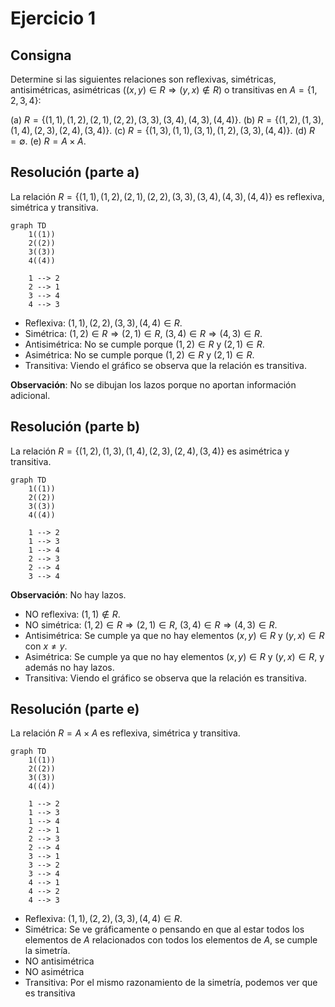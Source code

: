 # Ejercicio 1

## Consigna

Determine si las siguientes relaciones son reflexivas, simétricas, antisimétricas, asimétricas $((x, y) \in R \Rightarrow (y, x) \notin R)$ o transitivas en $A = \{1, 2, 3, 4\}$:

(a) $R = \{(1, 1), (1, 2), (2, 1), (2, 2), (3, 3), (3, 4), (4, 3), (4, 4)\}$.
(b) $R = \{(1, 2), (1, 3), (1, 4), (2, 3), (2, 4), (3, 4)\}$.
(c) $R = \{(1, 3), (1, 1), (3, 1), (1, 2), (3, 3), (4, 4)\}$.
(d) $R = \emptyset$.
(e) $R = A \times A$.

## Resolución (parte a)

La relación $R = \{(1, 1), (1, 2), (2, 1), (2, 2), (3, 3), (3, 4), (4, 3), (4, 4)\}$ es reflexiva, simétrica y transitiva.

```mermaid
graph TD
    1((1))
    2((2))
    3((3))
    4((4))

    1 --> 2
    2 --> 1
    3 --> 4
    4 --> 3
```

- Reflexiva: $(1, 1), (2, 2), (3, 3), (4, 4) \in R$.
- Simétrica: $(1, 2) \in R \Rightarrow (2, 1) \in R$, $(3, 4) \in R \Rightarrow (4, 3) \in R$.
- Antisimétrica: No se cumple porque $(1, 2) \in R$ y $(2, 1) \in R$.
- Asimétrica: No se cumple porque $(1, 2) \in R$ y $(2, 1) \in R$.
- Transitiva: Viendo el gráfico se observa que la relación es transitiva.

**Observación**: No se dibujan los lazos porque no aportan información adicional.

## Resolución (parte b)

La relación $R = \{(1, 2), (1, 3), (1, 4), (2, 3), (2, 4), (3, 4)\}$ es asimétrica y transitiva.

```mermaid
graph TD
    1((1))
    2((2))
    3((3))
    4((4))

    1 --> 2
    1 --> 3
    1 --> 4
    2 --> 3
    2 --> 4
    3 --> 4
```

**Observación**: No hay lazos.

- NO reflexiva: $(1, 1) \not\in R$.
- NO simétrica: $(1, 2) \in R \Rightarrow (2, 1) \in R$, $(3, 4) \in R \Rightarrow (4, 3) \in R$.
- Antisimétrica: Se cumple ya que no hay elementos $(x, y) \in R$ y $(y, x) \in R$ con $x \neq y$.
- Asimétrica: Se cumple ya que no hay elementos $(x, y) \in R$ y $(y, x) \in R$, y además no hay lazos.
- Transitiva: Viendo el gráfico se observa que la relación es transitiva.

## Resolución (parte e)

La relación $R = A \times A$ es reflexiva, simétrica y transitiva.

```mermaid
graph TD
    1((1))
    2((2))
    3((3))
    4((4))

    1 --> 2
    1 --> 3
    1 --> 4
    2 --> 1
    2 --> 3
    2 --> 4
    3 --> 1
    3 --> 2
    3 --> 4
    4 --> 1
    4 --> 2
    4 --> 3
```

- Reflexiva: $(1, 1), (2, 2), (3, 3), (4, 4) \in R$.
- Simétrica: Se ve gráficamente o pensando en que al estar todos los elementos de $A$ relacionados con todos los elementos de $A$, se cumple la simetría.
- NO antisimétrica
- NO asimétrica
- Transitiva: Por el mismo razonamiento de la simetría, podemos ver que es transitiva